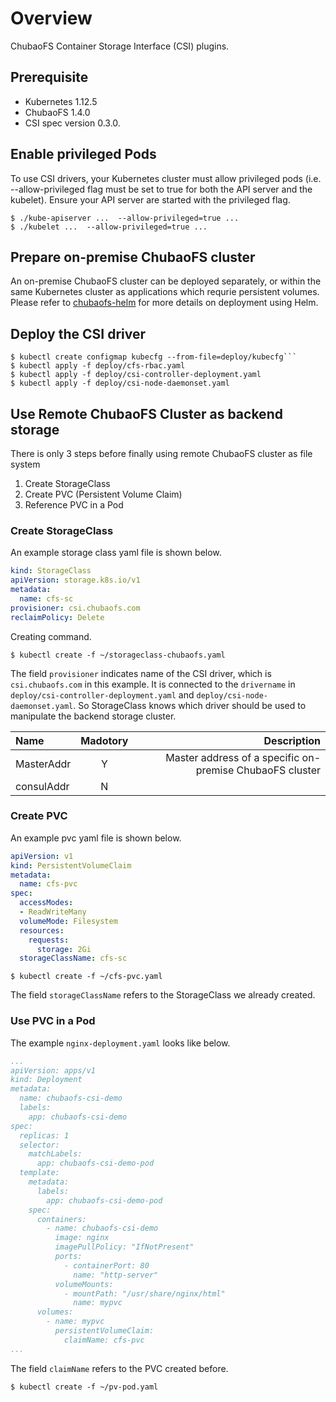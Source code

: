 # Overview

ChubaoFS Container Storage Interface (CSI) plugins.

## Prerequisite

* Kubernetes 1.12.5
* ChubaoFS 1.4.0
* CSI spec version 0.3.0.

## Enable privileged Pods

To use CSI drivers, your Kubernetes cluster must allow privileged pods (i.e. --allow-privileged flag must be set to true for both the API server and the kubelet). Ensure your API server are started with the privileged flag.

```
$ ./kube-apiserver ...  --allow-privileged=true ...
$ ./kubelet ...  --allow-privileged=true ...
```

## Prepare on-premise ChubaoFS cluster

An on-premise ChubaoFS cluster can be deployed separately, or within the same Kubernetes cluster as applications which requrie persistent volumes. Please refer to [chubaofs-helm](https://github.com/chubaofs/chubaofs-helm) for more details on deployment using Helm.

## Deploy the CSI driver

```
$ kubectl create configmap kubecfg --from-file=deploy/kubecfg```
$ kubectl apply -f deploy/cfs-rbac.yaml
$ kubectl apply -f deploy/csi-controller-deployment.yaml
$ kubectl apply -f deploy/csi-node-daemonset.yaml
```
## Use Remote ChubaoFS Cluster as backend storage

There is only 3 steps before finally using remote ChubaoFS cluster as file system

1. Create StorageClass
2. Create PVC (Persistent Volume Claim)
3. Reference PVC in a Pod

### Create StorageClass

An example storage class yaml file is shown below.

```yaml
kind: StorageClass
apiVersion: storage.k8s.io/v1
metadata:
  name: cfs-sc
provisioner: csi.chubaofs.com
reclaimPolicy: Delete
```

Creating command.

```
$ kubectl create -f ~/storageclass-chubaofs.yaml
```

The field `provisioner` indicates name of the CSI driver, which is `csi.chubaofs.com` in this example. It is connected to the `drivername` in `deploy/csi-controller-deployment.yaml` and `deploy/csi-node-daemonset.yaml`. So StorageClass knows which driver should be used to manipulate the backend storage cluster.

| Name       | Madotory | Description|
| :--------- | :------: | ---------: |
| MasterAddr | Y | Master address of a specific on-premise ChubaoFS cluster |
| consulAddr | N | |


### Create PVC

An example pvc yaml file is shown below.

```yaml
apiVersion: v1
kind: PersistentVolumeClaim
metadata:
  name: cfs-pvc
spec:
  accessModes:
  - ReadWriteMany
  volumeMode: Filesystem
  resources:
    requests:
      storage: 2Gi
  storageClassName: cfs-sc
```

```
$ kubectl create -f ~/cfs-pvc.yaml
```

The field `storageClassName` refers to the StorageClass we already created.

### Use PVC in a Pod

The example `nginx-deployment.yaml` looks like below.

```yaml
...
apiVersion: apps/v1
kind: Deployment
metadata:
  name: chubaofs-csi-demo
  labels:
    app: chubaofs-csi-demo
spec:
  replicas: 1
  selector:
    matchLabels:
      app: chubaofs-csi-demo-pod
  template:
    metadata:
      labels:
        app: chubaofs-csi-demo-pod
    spec:
      containers:
        - name: chubaofs-csi-demo
          image: nginx
          imagePullPolicy: "IfNotPresent"
          ports:
            - containerPort: 80
              name: "http-server"
          volumeMounts:
            - mountPath: "/usr/share/nginx/html"
              name: mypvc
      volumes:
        - name: mypvc
          persistentVolumeClaim:
            claimName: cfs-pvc
...
```

The field `claimName` refers to the PVC created before.
```
$ kubectl create -f ~/pv-pod.yaml
```
